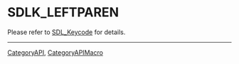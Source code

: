 # SDLK_LEFTPAREN

Please refer to [SDL_Keycode](SDL_Keycode) for details.

----
[CategoryAPI](CategoryAPI), [CategoryAPIMacro](CategoryAPIMacro)

